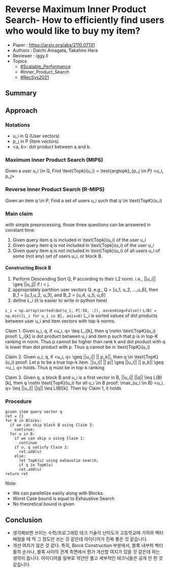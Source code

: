 # Reverse Maximum Inner Product Search- How to efficiently find users who would like to buy my item?

- Paper : <https://arxiv.org/abs/2110.07131>
- Authors : Daichi Amagata, Takahiro Hara
- Reviewer : iggy.ll
- Topics
  - [#Scalable_Performance](../../topics/Scalable%20Performance.md)
  - #Inner_Product_Search
  - [#RecSys2021](RecSys2021.md)

## Summary

## Approach

### Notations

- u_i in Q (User vectors)
- p_j in P (Item vectors)
- <a, b>: dot product between a and b.

### Maximum Inner Product Search (MIPS)

Given a user u_i \in Q, Find \text{Topk}(u_i) = \text{argtopk}_{p_j \in P} <u_i, p_j>

### Reverse Inner Product Search (R-MIPS)

Given an item q \in P, Find a set of users u_i such that q \in \text{TopK}(u_i)

### Main claim

with simple preprocessing, those three questions can be answered in constant time:

1. Given query item q is included in \text{Topk}(u_i) of the user u_i
2. Given query item q is not included in \text{Topk}(u_i) of the user u_i
3. Given query item q is not included in \text{Topk}(u_i) of all users u_i of some (not any) set of users u_i, or block B.

#### Constructing Block B

1. Perform Descending Sort Q, P according to their L2 norm. i.e., \|\|u_i\|\| \geq \|\|u_j\|\| if i < j.
2. appropriately partition user vectors Q. e.g., Q = [u_1, u_2, ...,u_6], then B_1 = [u_1,u_2, u_3], and B_2 = [u_4, u_5, u_6]
3. define L_i (it is easier to write in python here)

`L_i = np.array(sorted(dot(u_i, P[:50, :]), ascending=False))`
`L(B) = np.min([L_i for u_i in B], axis=0)`
L_i is sorted values of dot products between user u_i and item vectors with top-k norms.

Claim 1. Given u_i, q, if <u_i, q> \leq L_i[k], then q \notin \text{TopK}(u_i)
proof: L_i[k] is dot product between u_i and item p such that p is in top-K ranking in norm. Thus p cannot be higher than rank k and dot product with q is lower than dot product with p. Thus q cannot be in \text{TopK}(u_i)

Claim 2. Given u_i, q, if <u_i, q> \geq \|\|u_i\|\| \|\| p_k\|\|, then q \in \text{TopK}(u_i)
proof: Let p to be a true top-k item. \|\|u_i\|\| \|\| p\|\| \geq \|\|u_i\|\| \|\| p_k\|\| \geq <u_i, q> holds. Thus q must be in top-k ranking

Claim 3. Given q, a block B and u_i is a first vector in B, \|\|u_i\|\| \|\|q\|\| \leq L(B)[k], then q \notin \text{TopK}(u_i) for all u_i \in B
proof: \max_{u_i \in B} <u_i, q> \leq \|\|u_i\|\| \|\|q\|\| \leq L(B)[k]. Then by Claim 1, it holds

### Procedure

```text
given item query vector q
ret = {}
for B in Blocks:
  if we can skip block B using Claim 3:
    continue;
  for u in B:
    if we can skip u using Claim 1:
      continue
    if u, q satisfy Claim 2:
      ret.add(u)
    else:
      let TopK(u) using exhaustie search;
      if q in TopK(u)
      ret.add(u)
return ret
```

Note:

- We can parallelize easily along with Blocks.
- Worst Case bound is equal to Exhaustive Search
- No theoretical bound is given

## Conclusion

- 생각해보면 쓰이는 수학/프로그래밍 테크 기술이 난이도가 고등학교때 기하와 벡터 배웠을 때 딱 그 정도만 쓰는 것 같은데 아이디어가 진짜 좋은 것 같습니다.
- 개선 여지가 많은 것 같다. 특히, Block Construction 부분에서, 블록 내부의 벡터들의 순서나, 블록 사이의 관계 측면에서 뭔가 개선할 여지가 있을 것 같은데 하는 생각이 듭니다. 아이디어를 일부로 약간만 풀고 세부적인 테크닉들은 공개 안 한 것 같습니다.
